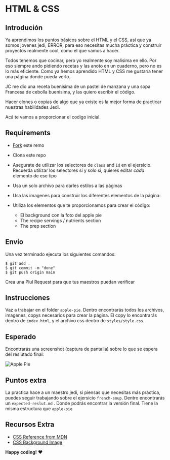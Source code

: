 # HTML & CSS

## Introdución

Ya aprendimos los puntos básicos sobre el HTML y el CSS, así que ya somos jovenes jedi, ERROR, 
para eso necesitas mucha práctica y construir proyectos realmente cool, como el que vamos a hacer.

Todos tenemos que cocinar, pero yo realmente soy malisima en ello. Por eso siempre ando pidiendo 
recetas y las anoto en un cuaderno, pero no es lo más eficiente. Como ya hemos aprendido HTML y CSS 
me gustaría tener una página donde pueda verlo.

JC me dío una receta buenisima de un pastel de manzana y una sopa Francesa de cebolla buenisima, y las quiero escribir el código.

Hacer clones o copias de algo que ya existe es la mejor forma de practicar nuestras habilidades Jedi.

Acá te vamos a proporcionar el codigo inicial.
## Requirements

- [Fork](https://guides.github.com/activities/forking/) este remo
- Clona este repo
- Asegurate de utilizar los selectores de `class` and `id` en el ejersicio. Recuerda utilizar los
selectores si y solo si, quieres editar _cada_ elemento de ese tipo
- Usa un solo archivo para darles estilos a las páginas
- Usa las imagenes para construir los diferentes elementos de la página:

- Utiliza los elementos que te proporcionamos para crear el código:
  - El background con la foto del apple pie
  - The recipe servings / nutrients section
  - The prep section

## Envío

Una vez terminado ejecuta los siguientes comandos:

```
$ git add .
$ git commit -m "done"
$ git push origin main
```

Crea una Plul Request para que tus maestros puedan verificar 

## Instrucciones

Vaz a trabajar en el folder `apple-pie`. Dentro encontrarás todos los archivos, imagenes, copys necesarios para crear la página. El copy lo encontrarás dentro de `index.html`, y el archivo css dentro de  `styles/style.css`.

## Esperado

Encontrarás una screenshot (captura de pantalla) sobre lo que se espera del reslutado final:


![Apple Pie](https://i.imgur.com/lGGM68Q.jpg)

<!-- ![French Onion](https://i.imgur.com/uepu2DO.jpg) -->

## Puntos extra

La practica hace a un maestro jedi, si piensas que necesitas más práctica, puedes seguir trabajando sobre el ejersicio `french-soup`. Dentro encontrarás un `expected-reslut.md` . Donde podrás encontrar 
la versión final. Tiene la misma estructura que `apple-pie`

## Recursos Extra

- [CSS Reference from MDN](https://developer.mozilla.org/en-US/docs/Web/CSS)
- [CSS Background Image](https://developer.mozilla.org/en/docs/Web/CSS/background-image)

**Happy coding!** :heart:
